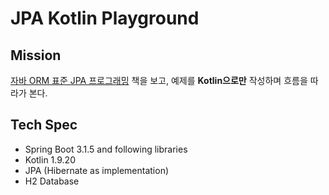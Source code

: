 # JPA Kotlin Playground

## Mission

[자바 ORM 표준 JPA 프로그래밍](https://product.kyobobook.co.kr/detail/S000000935744) 책을 보고, 예제를 **Kotlin으로만** 작성하며 흐름을 따라가 본다.

## Tech Spec
- Spring Boot 3.1.5 and following libraries
- Kotlin 1.9.20
- JPA (Hibernate as implementation)
- H2 Database